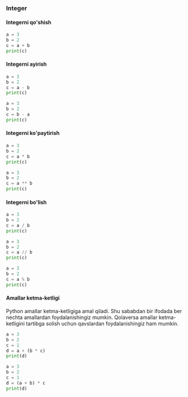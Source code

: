 ### Integer

#### Integerni qo'shish
```python
a = 3
b = 2
c = a + b
print(c)
```
#### Integerni ayirish
```python
a = 3
b = 2
c = a - b
print(c)
```

```python
a = 3
b = 2
c = b - a
print(c)
```
#### Integerni ko'paytirish
```python
a = 3
b = 2
c = a * b
print(c)
```

```python
a = 3
b = 2
c = a ** b
print(c)
```
#### Integerni bo'lish

```python
a = 3
b = 2
c = a / b
print(c)
```

```python
a = 3
b = 2
c = a // b
print(c)
```

```python
a = 3
b = 2
c = a % b
print(c)
```

#### Amallar ketma-ketligi
Python amallar ketma-ketligiga amal qiladi. Shu sababdan bir ifodada ber nechta amallardan foydalanishingiz mumkin. Qolaversa amallar ketma-ketligini tartibga solish uchun qavslardan foydalanishingiz ham mumkin.

```python
a = 3
b = 2
c = 1
d = a + (b * c)
print(d)
```

```python
a = 3
b = 2
c = 1
d = (a + b) * c
print(d)
```